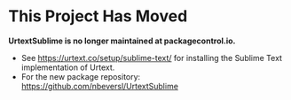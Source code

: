 # This Project Has Moved

**UrtextSublime is no longer maintained at packagecontrol.io.**

- See https://urtext.co/setup/sublime-text/ for installing the Sublime Text implementation of Urtext.
- For the new package repository: https://github.com/nbeversl/UrtextSublime
